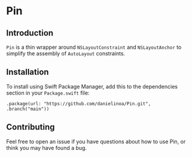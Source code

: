 # Pin

## Introduction

`Pin` is a thin wrapper around `NSLayoutConstraint` and `NSLayoutAnchor` to simplify the assembly of `AutoLayout` constraints.

## Installation

To install using Swift Package Manager, add this to the dependencies section in your `Package.swift` file:

`.package(url: "https://github.com/danielinoa/Pin.git", .branch("main"))`

## Contributing

Feel free to open an issue if you have questions about how to use Pin, or think you may have found a bug.
